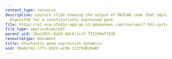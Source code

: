 ```yaml
---
content_type: resource
description: Lecture slide showing the output of MATLAB code that implements the Gillespie
  Algorithm for a constitutively expressed gene.
file: https://ol-ocw-studio-app-qa.s3.amazonaws.com/courses/7-342-systems-and-synthetic-biology-how-the-cell-solves-problems-fall-2010/36a9274217fc652dac0b122f93820487_MIT7_342_F10_output.pdf.pdf
file_type: application/pdf
parent_uid: 35ac297c-8a54-8dc9-1ccf-75219daf7636
resourcetype: Document
title: Stochastic gene expression dynamics
uid: 36a92742-17fc-652d-ac0b-122f93820487
---
```

